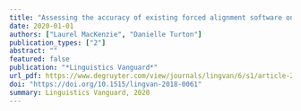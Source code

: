 ```yaml
---
title: "Assessing the accuracy of existing forced alignment software on varieties of British English"
date: 2020-01-01
authors: ["Laurel MacKenzie", "Danielle Turton"]
publication_types: ["2"]
abstract: ""
featured: false
publication: "*Linguistics Vanguard*"
url_pdf: https://www.degruyter.com/view/journals/lingvan/6/s1/article-20180061.xml
doi: "https://doi.org/10.1515/lingvan-2018-0061"
summary: Linguistics Vanguard, 2020
---
```

